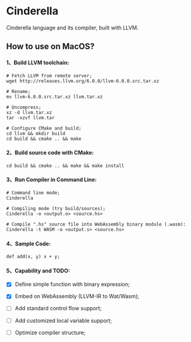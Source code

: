 # Cinderella
Cinderella language and its compiler, built with LLVM.


## How to use on MacOS?

#### 1、Build LLVM toolchain:
```commandline
# Fetch LLVM from remote server;
wget http://releases.llvm.org/6.0.0/llvm-6.0.0.src.tar.xz

# Rename;
mv llvm-6.0.0.src.tar.xz llvm.tar.xz

# Uncompress;
xz -d llvm.tar.xz
tar -xzvf llvm.tar

# Configure CMake and build;
cd llvm && mkdir build
cd build && cmake .. && make
```

#### 2、Build source code with CMake:
```commandline
cd build && cmake .. && make && make install
```

#### 3、Run Compiler in Command Line:
```commandline 
# Command line mode;
Cinderella

# Compiling mode (try build/sources);
Cinderella -o <output.o> <source.hs>

# Compile ".hs" source file into WebAssembly binary module (.wasm):
Cinderella -t WASM -o <output.s> <source.hs>
```

#### 4、Sample Code:
```hangScript
def add(x, y) x + y;
```

#### 5、Capability and TODO:
- [x] Define simple function with binary expression;
- [x] Embed on WebAssembly (LLVM-IR to Wat/Wasm);
- [ ] Add standard control flow support;
- [ ] Add customized local variable support;
- [ ] Optimize compiler structure;

